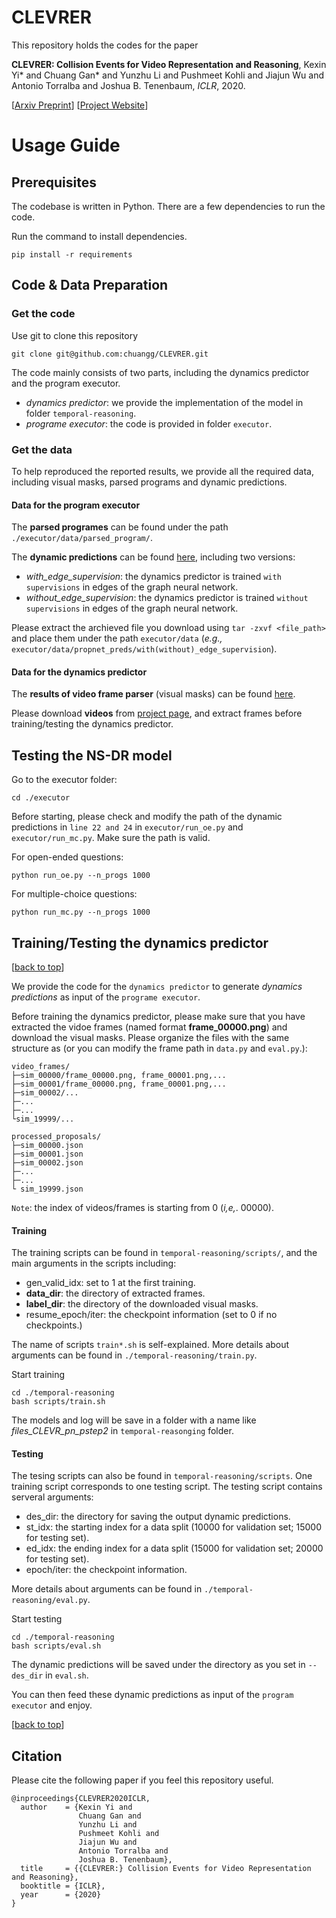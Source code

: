 # CLEVRER


This repository holds the codes for the paper

> 
**CLEVRER: Collision Events for Video Representation and Reasoning**,
Kexin Yi* and Chuang Gan* and Yunzhu Li and Pushmeet Kohli and Jiajun Wu and Antonio Torralba and Joshua B. Tenenbaum, *ICLR*, 2020.
>
[[Arxiv Preprint](https://arxiv.org/pdf/1910.01442)]
[[Project Website](http://clevrer.csail.mit.edu/)]


# Usage Guide

## Prerequisites
<!-- [[back to top](#CLEVRER)] -->
The codebase is written in Python.
There are a few dependencies to run the code. 

Run the command to install dependencies.

```
pip install -r requirements
```



## Code & Data Preparation

### Get the code
<!-- [[back to top](#CLEVRER)] -->

Use git to clone this repository
```
git clone git@github.com:chuangg/CLEVRER.git
```
The code mainly consists of two parts, including the dynamics predictor and the program executor. 
- *dynamics predictor*: we provide the implementation of the model in folder `temporal-reasoning`.
- *programe executor*: the code is provided in folder `executor`. 

### Get the data
To help reproduced the reported results, we provide all the required data, including visual masks, parsed programs and dynamic predictions.
#### Data for the program executor
>
The **parsed programes** can be found under the path `./executor/data/parsed_program/`.

The **dynamic predictions** can be found [here][propnet_preds], including two versions:

- *with_edge_supervision*: the dynamics predictor is trained `with supervisions` in edges of the graph neural network.
- *without_edge_supervision*: the dynamics predictor is trained `without supervisions` in edges of the graph neural network.
>
Please extract the archieved file you download using `tar -zxvf <file_path>` and place them under the path ``executor/data`` (*e.g.,* `executor/data/propnet_preds/with(without)_edge_supervision`).
#### Data for the dynamics predictor
>
The **results of video frame parser** (visual masks) can be found [here][proposals].

Please download **videos** from [project page](http://clevrer.csail.mit.edu/), and extract frames before training/testing the dynamics predictor.
>
## Testing the NS-DR model
>
Go to the executor folder:
```
cd ./executor
```
Before starting, please check and modify the path of the dynamic predictions in `line 22 and 24` in `executor/run_oe.py` and `executor/run_mc.py`. Make sure the path is valid.

For open-ended questions:
```
python run_oe.py --n_progs 1000
```

For multiple-choice questions:
```
python run_mc.py --n_progs 1000
```
>

## Training/Testing the dynamics predictor
[[back to top](#CLEVRER)]

We provide the code for the `dynamics predictor` to generate *dynamics predictions* as input of the `programe executor`.
>
Before training the dynamics predictor, please make sure that you have extracted the vidoe frames (named format **frame_00000.png**) and download the visual masks. 
Please organize the files with the same structure as (or you can modify the frame path in `data.py` and `eval.py`.):
```
video_frames/
├─sim_00000/frame_00000.png, frame_00001.png,... 
├─sim_00001/frame_00000.png, frame_00001.png,...
├─sim_00002/...
├─...
├─...
└sim_19999/...

processed_proposals/
├─sim_00000.json
├─sim_00001.json
├─sim_00002.json
├─...
├─...
└ sim_19999.json
```
`Note`: the index of videos/frames is starting from 0 (*i,e,*. 00000).

#### Training
The training scripts can be found in `temporal-reasoning/scripts/`, and the main arguments in the scripts including:
- gen_valid_idx: set to 1 at the first training. 
- **data_dir**: the directory of extracted frames.
- **label_dir**: the directory of the downloaded visual masks.
- resume_epoch/iter: the checkpoint information (set to 0 if no checkpoints.)

The name of scripts `train*.sh` is self-explained.
More details about arguments can be found in `./temporal-reasoning/train.py`.
>
Start training
```
cd ./temporal-reasoning 
bash scripts/train.sh   
```


The models and log will be save in a folder with a name like *files_CLEVR_pn_pstep2* in `temporal-reasonging` folder.

#### Testing
>
The tesing scripts can also be found in `temporal-reasoning/scripts`. One training script corresponds to one testing script. The testing script contains serveral arguments:
- des_dir: the directory for saving the output dynamic predictions.
- st_idx: the starting index for a data split (10000 for validation set; 15000 for testing set).
- ed_idx: the ending index for a data split (15000 for validation set; 20000 for testing set).
- epoch/iter: the checkpoint information.

More details about arguments can be found in `./temporal-reasoning/eval.py`.
>
Start testing
```
cd ./temporal-reasoning
bash scripts/eval.sh
```
The dynamic predictions will be saved under the directory as you set in `--des_dir` in `eval.sh`. 

You can then feed these dynamic predictions as input of the `program executor` and enjoy.

[[back to top](#CLEVRER)]

## Citation
Please cite the following paper if you feel this repository useful.
```
@inproceedings{CLEVRER2020ICLR,
  author    = {Kexin Yi and
               Chuang Gan and
               Yunzhu Li and
               Pushmeet Kohli and
               Jiajun Wu and
               Antonio Torralba and
               Joshua B. Tenenbaum},
  title     = {{CLEVRER:} Collision Events for Video Representation and Reasoning},
  booktitle = {ICLR},
  year      = {2020}
}
```



[propnet_preds]:https://drive.google.com/file/d/1u2OdG59Zl1PqNAnXZjDVMmhXSy3czR44/view?usp=sharing
[proposals]:xxxx